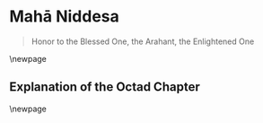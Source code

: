 # Mahā Niddesa

> Honor to the Blessed One, the Arahant, the Enlightened One

\newpage

## Explanation of the Octad Chapter

\newpage

